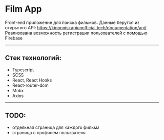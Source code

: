 # Film App
Front-end приложение для поиска фильмов. Данные берутся из открытого API: https://kinopoiskapiunofficial.tech/documentation/api/
Реализована возможность регистрации пользователей с помощью Firebase
***
## Стек технологий:
- Typescript
- SCSS
- React, React Hooks
- React-router-dom
- Mobx
- Axios
***
## TODO:
- отдельная страница для каждого фильма
- страница с профилем пользвателя 
